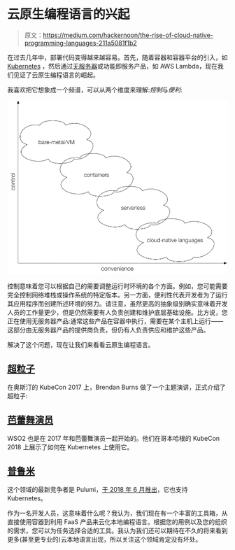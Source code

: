 # 云原生编程语言的兴起

> 原文：<https://medium.com/hackernoon/the-rise-of-cloud-native-programming-languages-211a5081f1b2>

在过去几年中，部署代码变得越来越容易。首先，随着容器和容器平台的引入，如 [Kubernetes](https://hackernoon.com/tagged/kubernetes) ，然后通过[无服务器](https://hackernoon.com/tagged/serverless)或功能即服务产品，如 AWS Lambda，现在我们见证了云原生编程语言的崛起。

我喜欢把它想象成一个频谱，可以从两个维度来理解:*控制*与*便利*:

![](img/23762c824f3e7cd21352ffdd22044250.png)

控制意味着您可以根据自己的需要调整运行时环境的各个方面。例如，您可能需要完全控制网络堆栈或操作系统的特定版本。另一方面，便利性代表开发者为了运行其应用程序而创建所述环境的努力。请注意，虽然更高的抽象级别确实意味着开发人员的工作量更少，但是仍然需要有人负责创建和维护底层基础设施。比方说，您正在使用无服务器产品:通常这些产品在容器中执行，需要在某个主机上运行——这部分由无服务器产品的提供商负责，但仍有人负责供应和维护这些产品。

解决了这个问题，现在让我们来看看云原生编程语言。

## [超粒子](https://metaparticle.io/)

在奥斯汀的 KubeCon 2017 上，Brendan Burns 做了一个主题演讲，正式介绍了超粒子:

## [芭蕾舞演员](https://ballerina.io/)

WSO2 也是在 2017 年和芭蕾舞演员一起开始的。他们在哥本哈根的 KubeCon 2018 上展示了如何在 Kubernetes 上使用它。

## [普鲁米](https://pulumi.io/)

这个领域的最新竞争者是 Pulumi，[于 2018 年 6 月推出](http://joeduffyblog.com/2018/06/18/hello-pulumi/)，它也支持 Kubernetes。

作为一名开发人员，这意味着什么呢？我认为，我们现在有一个丰富的工具箱，从直接使用容器到利用 FaaS 产品来云化本地编程语言。根据您的用例以及您的组织的需求，您可以为任务选择合适的工具。我认为我们还可以期待在不久的将来看到更多(甚至更专业的)云本地语言出现，所以关注这个领域肯定没有坏处。